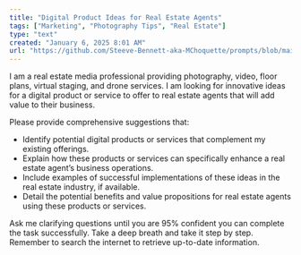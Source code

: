 ```yaml
---
title: "Digital Product Ideas for Real Estate Agents"
tags: ["Marketing", "Photography Tips", "Real Estate"]
type: "text"
created: "January 6, 2025 8:01 AM"
url: "https://github.com/Steeve-Bennett-aka-MChoquette/prompts/blob/main/digital_product_ideas_for_real_estate_agents.md"
---
```


I am a real estate media professional providing photography, video, floor plans, virtual staging, and drone services. I am looking for innovative ideas for a digital product or service to offer to real estate agents that will add value to their business. 

Please provide comprehensive suggestions that:
- Identify potential digital products or services that complement my existing offerings.
- Explain how these products or services can specifically enhance a real estate agent’s business operations.
- Include examples of successful implementations of these ideas in the real estate industry, if available.
- Detail the potential benefits and value propositions for real estate agents using these products or services.

Ask me clarifying questions until you are 95% confident you can complete the task successfully. Take a deep breath and take it step by step. Remember to search the internet to retrieve up-to-date information.